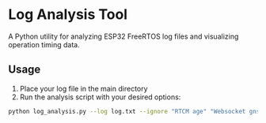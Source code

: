 # Log Analysis Tool

A Python utility for analyzing ESP32 FreeRTOS log files and visualizing operation timing data.

## Usage

1. Place your log file in the main directory
2. Run the analysis script with your desired options:

```bash
python log_analysis.py --log log.txt --ignore "RTCM age" "Websocket gnssMutex acq" "ntrip mutex acq"